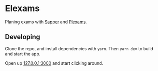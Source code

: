 # Elexams

Planing exams with [Sapper](https://sapper.svelte.dev/) and [Plexams](https://github.com/obcode/plexams).

## Developing

Clone the repo, and install dependencies with `yarn`. Then `yarn dev` to build and start the app.

Open up [127.0.0.1:3000](http://127.0.0.1:3000) and start clicking around.
